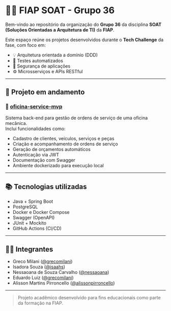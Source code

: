 # 👨‍🔧 FIAP SOAT - Grupo 36

Bem-vindo ao repositório da organização do **Grupo 36** da disciplina **SOAT (Soluções Orientadas a Arquitetura de TI)** da **FIAP**.

Este espaço reúne os projetos desenvolvidos durante o **Tech Challenge** da fase, com foco em:

- 💡 Arquitetura orientada a domínio (DDD)
- 🧪 Testes automatizados
- 🔐 Segurança de aplicações
- ⚙️ Microsserviços e APIs RESTful

---

## 🚀 Projeto em andamento

### 🔧 [oficina-service-mvp](https://github.com/fiap-soat-grupo36/oficina-service-mvp)

Sistema back-end para gestão de ordens de serviço de uma oficina mecânica.  
Inclui funcionalidades como:

- Cadastro de clientes, veículos, serviços e peças
- Criação e acompanhamento de ordens de serviço
- Geração de orçamentos automáticos
- Autenticação via JWT
- Documentação com Swagger
- Ambiente dockerizado para execução local

---

## 📚 Tecnologias utilizadas

- Java + Spring Boot
- PostgreSQL
- Docker e Docker Compose
- Swagger (OpenAPI)
- JUnit + Mockito
- GitHub Actions (CI/CD)

---

## 👨‍💻 Integrantes

- Greco Milani ([@grecomilani](https://github.com/grecomilani))
- Isadora Souza ([@isaahs](https://github.com/isaahs))
- Nessaoana de Souza Carvalho ([@nessaoana](https://github.com/Nessaoana))
- Eduardo Luiz ([@grecomilani](https://github.com/grecomilani))
- Alisson Martins Pirroncello ([@alissonpirroncello](https://github.com/alissonpirroncello))

---

> Projeto acadêmico desenvolvido para fins educacionais como parte da formação na FIAP.

